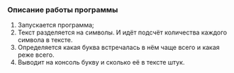 ### Описание работы программы
1. Запускается программа; 
2. Текст разделяется на символы. И идёт подсчёт количества каждого символа в тексте.
3. Определяется какая буква встречалась в нём чаще всего и какая реже всего.
4. Выводит на консоль букву и сколько её в тексте штук.